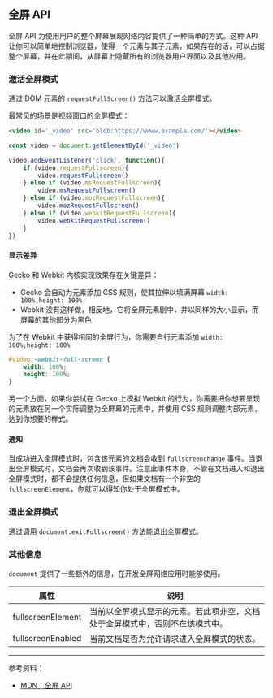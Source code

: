 ## 全屏 API

全屏 API 为使用用户的整个屏幕展现网络内容提供了一种简单的方式。这种 API 让你可以简单地控制浏览器，使得一个元素与其子元素，如果存在的话，可以占据整个屏幕，并在此期间，从屏幕上隐藏所有的浏览器用户界面以及其他应用。

### 激活全屏模式

通过 DOM 元素的 `requestFullScreen()` 方法可以激活全屏模式。

最常见的场景是视频窗口的全屏模式：

```html
<video id='_video' src='blob:https://wwww.example.com/'></video>
```

```js
const video = document.getElementById('_video')

video.addEventListener('click', function(){
    if (video.requestFullscreen){
        video.requestFullscreen()
    } else if (video.msRequestFullscreen){
        video.msRequestFullscreen()
    } else if (video.mozRequestFullscreen){
        video.mozRequestFullscreen()
    } else if (video.webkitRequestFullscreen){
        video.webkitRequestFullscreen()
    }
})
```

#### 显示差异

Gecko 和 Webkit 内核实现效果存在关键差异：

* Gecko 会自动为元素添加 CSS 规则，使其拉伸以填满屏幕 `width: 100%;height: 100%;`
* Webkit 没有这样做，相反地，它将全屏元素剧中，并以同样的大小显示，而屏幕的其他部分为黑色

为了在 Webkit 中获得相同的全屏行为，你需要自行元素添加 `width: 100%;height: 100%`

```css
#video:-webkit-full-screen {
    width: 100%;
    height: 100%;
}
```

另一个方面，如果你尝试在 Gecko 上模拟 Webkit 的行为，你需要把你想要呈现的元素放在另一个实际调整为全屏幕的元素中，并使用 CSS 规则调整内部元素，达到你想要的样式。

#### 通知

当成功进入全屏模式时，包含该元素的文档会收到 `fullscreenchange` 事件。当退出全屏模式时，文档会再次收到该事件。注意此事件本身，不管在文档进入和退出全屏模式时，都不会提供任何信息，但如果文档有一个非空的 `fullscreenElement`，你就可以得知你处于全屏模式中。

### 退出全屏模式

通过调用 `document.exitFullscreen()` 方法能退出全屏模式。

### 其他信息

`document` 提供了一些额外的信息，在开发全屏网络应用时能够使用。

| 属性              | 说明                                                         |
| ----------------- | ------------------------------------------------------------ |
| fullscreenElement | 当前以全屏模式显示的元素。若此项非空，文档处于全屏模式中，否则不在该模式中。 |
| fullscreenEnabled | 当前文档是否为允许请求进入全屏模式的状态。                   |

---

参考资料：

* [MDN：全屏 API](https://developer.mozilla.org/zh-CN/docs/Web/API/Fullscreen_API)